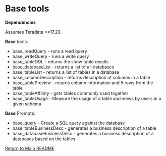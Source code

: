 # Base tools

**Dependencies**

Assumes Teradata >=17.20.

**Base** tools:

  - base_readQuery - runs a read query
  - base_writeQuery - runs a write query
  - base_tableDDL - returns the show table results
  - base_databaseList - returns a list of all databases
  - base_tableList - returns a list of tables in a database
  - base_columnDescription - returns description of columns in a table
  - base_tablePreview - returns column information and 5 rows from the table
  - base_tableAffinity - gets tables commonly used together
  - base_tableUsage - Measure the usage of a table and views by users in a given schema

**Base** Prompts:

  - base_query - Create a SQL query against the database
  - base_tableBusinessDesc - generates a business description of a table
  - base_databaseBusinessDesc - generates a business description of a databases based on the tables

  
[Return to Main README](../../../../README.md)
